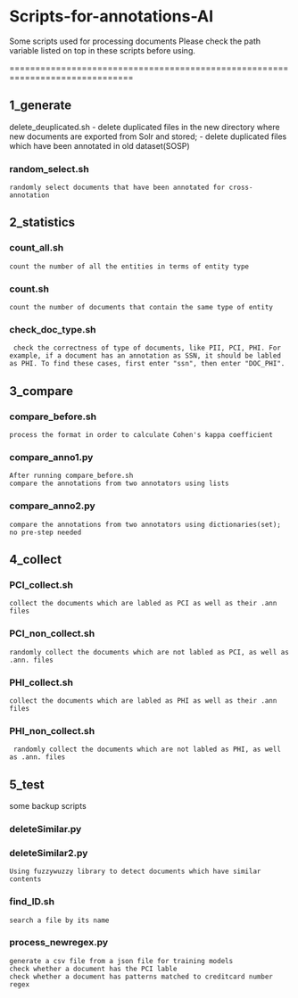 # Scripts-for-annotations-AI
Some scripts used for processing documents
Please check the path variable listed on top in these scripts before using.
 
==============================================================================

## 1_generate

delete_deuplicated.sh 
    - delete duplicated files in the new directory where new documents are exported from Solr and stored; 
    - delete duplicated files which have been annotated in old dataset(SOSP)
  ### random_select.sh 
    randomly select documents that have been annotated for cross-annotation
## 2_statistics
  ### count_all.sh
    count the number of all the entities in terms of entity type
  ### count.sh
    count the number of documents that contain the same type of entity
  ### check_doc_type.sh
     check the correctness of type of documents, like PII, PCI, PHI. For example, if a document has an annotation as SSN, it should be labled as PHI. To find these cases, first enter "ssn", then enter "DOC_PHI".
## 3_compare
 ### compare_before.sh
    process the format in order to calculate Cohen's kappa coefficient
 ### compare_anno1.py
    After running compare_before.sh
    compare the annotations from two annotators using lists
 ### compare_anno2.py
    compare the annotations from two annotators using dictionaries(set); no pre-step needed
## 4_collect
  ### PCI_collect.sh
    collect the documents which are labled as PCI as well as their .ann files
  ### PCI_non_collect.sh
    randomly collect the documents which are not labled as PCI, as well as .ann. files
  ### PHI_collect.sh
    collect the documents which are labled as PHI as well as their .ann files
  ### PHI_non_collect.sh
     randomly collect the documents which are not labled as PHI, as well as .ann. files
## 5_test
  some backup scripts
  ### deleteSimilar.py
  ### deleteSimilar2.py
    Using fuzzywuzzy library to detect documents which have similar contents
  ### find_ID.sh
    search a file by its name
  ### process_newregex.py
    generate a csv file from a json file for training models
    check whether a document has the PCI lable
    check whether a document has patterns matched to creditcard number regex

   
